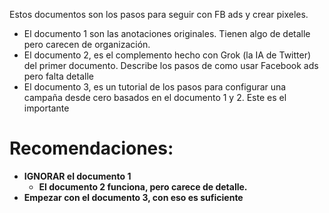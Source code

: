 Estos documentos son los pasos para seguir con FB ads y crear pixeles.
- El documento 1 son las anotaciones originales. Tienen algo de detalle pero carecen de organización.
- El documento 2, es el complemento hecho con Grok (la IA de Twitter) del primer documento. Describe los pasos de como usar Facebook ads pero falta detalle
- El documento 3, es un tutorial de los pasos para configurar una campaña desde cero basados en el documento 1 y 2. Este es el importante

# Recomendaciones:
- **IGNORAR el documento 1**
	- **El documento 2 funciona, pero carece de detalle.**
- **Empezar con el documento 3, con eso es suficiente**
